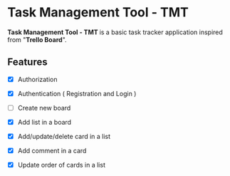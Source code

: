 # Task Management Tool - TMT
<b>Task Management Tool - TMT </b> is a basic task tracker application inspired from "<b>Trello Board</b>".

## Features
 - [x] Authorization
 - [x] Authentication ( Registration and Login )
 - [ ] Create new board
 - [x] Add list in a board
 - [x] Add/update/delete card in a list
 - [x] Add comment in a card
 - [x] Update order of cards in a list
 
